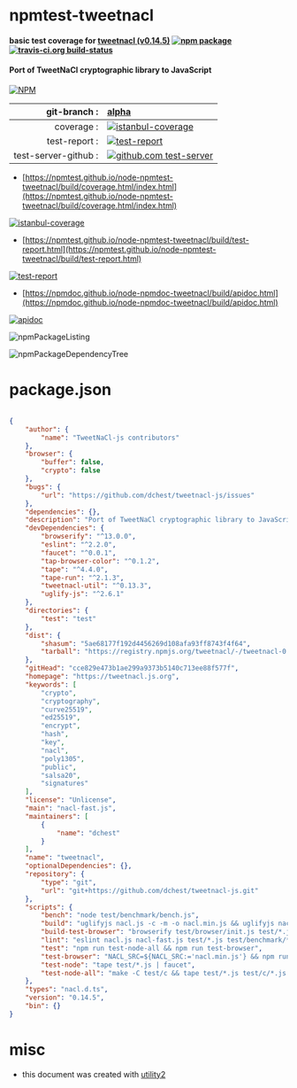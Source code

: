 # npmtest-tweetnacl

#### basic test coverage for  [tweetnacl (v0.14.5)](https://tweetnacl.js.org)  [![npm package](https://img.shields.io/npm/v/npmtest-tweetnacl.svg?style=flat-square)](https://www.npmjs.org/package/npmtest-tweetnacl) [![travis-ci.org build-status](https://api.travis-ci.org/npmtest/node-npmtest-tweetnacl.svg)](https://travis-ci.org/npmtest/node-npmtest-tweetnacl)

#### Port of TweetNaCl cryptographic library to JavaScript

[![NPM](https://nodei.co/npm/tweetnacl.png?downloads=true&downloadRank=true&stars=true)](https://www.npmjs.com/package/tweetnacl)

| git-branch : | [alpha](https://github.com/npmtest/node-npmtest-tweetnacl/tree/alpha)|
|--:|:--|
| coverage : | [![istanbul-coverage](https://npmtest.github.io/node-npmtest-tweetnacl/build/coverage.badge.svg)](https://npmtest.github.io/node-npmtest-tweetnacl/build/coverage.html/index.html)|
| test-report : | [![test-report](https://npmtest.github.io/node-npmtest-tweetnacl/build/test-report.badge.svg)](https://npmtest.github.io/node-npmtest-tweetnacl/build/test-report.html)|
| test-server-github : | [![github.com test-server](https://npmtest.github.io/node-npmtest-tweetnacl/GitHub-Mark-32px.png)](https://npmtest.github.io/node-npmtest-tweetnacl/build/app/index.html) | | build-artifacts : | [![build-artifacts](https://npmtest.github.io/node-npmtest-tweetnacl/glyphicons_144_folder_open.png)](https://github.com/npmtest/node-npmtest-tweetnacl/tree/gh-pages/build)|

- [https://npmtest.github.io/node-npmtest-tweetnacl/build/coverage.html/index.html](https://npmtest.github.io/node-npmtest-tweetnacl/build/coverage.html/index.html)

[![istanbul-coverage](https://npmtest.github.io/node-npmtest-tweetnacl/build/screenCapture.buildCi.browser.%252Ftmp%252Fbuild%252Fcoverage.lib.html.png)](https://npmtest.github.io/node-npmtest-tweetnacl/build/coverage.html/index.html)

- [https://npmtest.github.io/node-npmtest-tweetnacl/build/test-report.html](https://npmtest.github.io/node-npmtest-tweetnacl/build/test-report.html)

[![test-report](https://npmtest.github.io/node-npmtest-tweetnacl/build/screenCapture.buildCi.browser.%252Ftmp%252Fbuild%252Ftest-report.html.png)](https://npmtest.github.io/node-npmtest-tweetnacl/build/test-report.html)

- [https://npmdoc.github.io/node-npmdoc-tweetnacl/build/apidoc.html](https://npmdoc.github.io/node-npmdoc-tweetnacl/build/apidoc.html)

[![apidoc](https://npmdoc.github.io/node-npmdoc-tweetnacl/build/screenCapture.buildCi.browser.%252Ftmp%252Fbuild%252Fapidoc.html.png)](https://npmdoc.github.io/node-npmdoc-tweetnacl/build/apidoc.html)

![npmPackageListing](https://npmtest.github.io/node-npmtest-tweetnacl/build/screenCapture.npmPackageListing.svg)

![npmPackageDependencyTree](https://npmtest.github.io/node-npmtest-tweetnacl/build/screenCapture.npmPackageDependencyTree.svg)



# package.json

```json

{
    "author": {
        "name": "TweetNaCl-js contributors"
    },
    "browser": {
        "buffer": false,
        "crypto": false
    },
    "bugs": {
        "url": "https://github.com/dchest/tweetnacl-js/issues"
    },
    "dependencies": {},
    "description": "Port of TweetNaCl cryptographic library to JavaScript",
    "devDependencies": {
        "browserify": "^13.0.0",
        "eslint": "^2.2.0",
        "faucet": "^0.0.1",
        "tap-browser-color": "^0.1.2",
        "tape": "^4.4.0",
        "tape-run": "^2.1.3",
        "tweetnacl-util": "^0.13.3",
        "uglify-js": "^2.6.1"
    },
    "directories": {
        "test": "test"
    },
    "dist": {
        "shasum": "5ae68177f192d4456269d108afa93ff8743f4f64",
        "tarball": "https://registry.npmjs.org/tweetnacl/-/tweetnacl-0.14.5.tgz"
    },
    "gitHead": "cce829e473b1ae299a9373b5140c713ee88f577f",
    "homepage": "https://tweetnacl.js.org",
    "keywords": [
        "crypto",
        "cryptography",
        "curve25519",
        "ed25519",
        "encrypt",
        "hash",
        "key",
        "nacl",
        "poly1305",
        "public",
        "salsa20",
        "signatures"
    ],
    "license": "Unlicense",
    "main": "nacl-fast.js",
    "maintainers": [
        {
            "name": "dchest"
        }
    ],
    "name": "tweetnacl",
    "optionalDependencies": {},
    "repository": {
        "type": "git",
        "url": "git+https://github.com/dchest/tweetnacl-js.git"
    },
    "scripts": {
        "bench": "node test/benchmark/bench.js",
        "build": "uglifyjs nacl.js -c -m -o nacl.min.js && uglifyjs nacl-fast.js -c -m -o nacl-fast.min.js",
        "build-test-browser": "browserify test/browser/init.js test/*.js | uglifyjs -c -m -o test/browser/_bundle.js 2>/dev/null && browserify test/browser/init.js test/*.quick.js | uglifyjs -c -m -o test/browser/_bundle-quick.js 2>/dev/null",
        "lint": "eslint nacl.js nacl-fast.js test/*.js test/benchmark/*.js",
        "test": "npm run test-node-all && npm run test-browser",
        "test-browser": "NACL_SRC=${NACL_SRC:='nacl.min.js'} && npm run build-test-browser && cat $NACL_SRC test/browser/_bundle.js | tape-run | faucet",
        "test-node": "tape test/*.js | faucet",
        "test-node-all": "make -C test/c && tape test/*.js test/c/*.js | faucet"
    },
    "types": "nacl.d.ts",
    "version": "0.14.5",
    "bin": {}
}
```



# misc
- this document was created with [utility2](https://github.com/kaizhu256/node-utility2)
